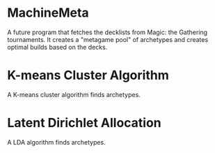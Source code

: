 # MachineMeta
A future program that fetches the decklists from Magic: the Gathering tournaments. It creates a "metagame pool" of archetypes and creates optimal builds based on the decks.

# K-means Cluster Algorithm
A K-means cluster algorithm finds archetypes.

# Latent Dirichlet Allocation 
A LDA algorithm finds archetypes. 
